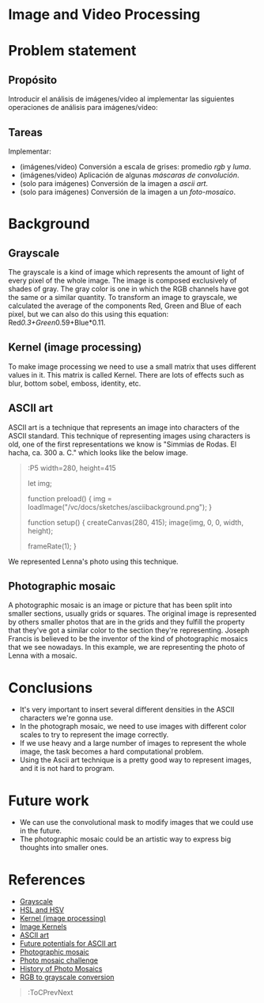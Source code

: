 # Image and Video Processing

# Problem statement

## Propósito

Introducir el análisis de imágenes/video al implementar las siguientes operaciones de análisis para imágenes/video:

## Tareas

Implementar:

* (imágenes/video) Conversión a escala de grises: promedio _rgb_ y _luma_.
* (imágenes/video) Aplicación de algunas _máscaras de convolución_.
* (solo para imágenes) Conversión de la imagen a _ascii art_.
* (solo para imágenes) Conversión de la imagen a un _foto-mosaico_.

# Background

## Grayscale

The grayscale is a kind of image which represents the amount of light of every pixel of the whole image. The image is composed exclusively of shades of gray. The gray color is one in which the RGB channels have got the same or a similar quantity. To transform an image to grayscale, we calculated the average of the components Red, Green and Blue of each pixel, but we can also do this using this equation: Red*0.3+Green*0.59+Blue*0.11.

## Kernel (image processing)

To make image processing we need to use a small matrix that uses different values in it. This matrix is called Kernel. There are lots of effects such as blur, bottom sobel, emboss, identity, etc.

## ASCII art

ASCII art is a technique that represents an image into characters of the ASCII standard. This technique of representing images using characters is old, one of the first representations we know is "Simmias de Rodas. El hacha, ca. 300 a. C." which looks like the below image.

>:P5 width=280, height=415
>
> let img;
>
> function preload() {
>   img = loadImage("/vc/docs/sketches/asciibackground.png");
> }
>
> function setup() {
>   createCanvas(280, 415);
>   image(img, 0, 0, width, height);
>
>   frameRate(1);
> }

We represented Lenna's photo using this technique.

## Photographic mosaic

A photographic mosaic is an image or picture that has been split into smaller sections, usually grids or squares. The original image is represented by others smaller photos that are in the grids and they fulfill the property that they've got a similar color to the section they're representing. Joseph Francis is believed to be the inventor of the kind of photographic mosaics that we see nowadays. In this example, we are representing the photo of Lenna with a mosaic.

# Conclusions

+ It's very important to insert several different densities in the ASCII characters we're gonna use.
+ In the photograph mosaic, we need to use images with different color scales to try to represent the image correctly.
+ If we use heavy and a large number of images to represent the whole image, the task becomes a hard computational problem.
+ Using the Ascii art technique is a pretty good way to represent images, and it is not hard to program.

# Future work

+ We can use the convolutional mask to modify images that we could use in the future.
+ The photographic mosaic could be an artistic way to express big thoughts into smaller ones.   

# References 

+ [Grayscale](https://en.wikipedia.org/wiki/Grayscale)
+ [HSL and HSV](https://en.wikipedia.org/wiki/HSL_and_HSV)
+ [Kernel (image processing)](https://en.wikipedia.org/wiki/Kernel_(image_processing))
+ [Image Kernels](https://setosa.io/ev/image-kernels/)
+ [ASCII art](https://en.wikipedia.org/wiki/ASCII_art)
+ [Future potentials for ASCII art](http://goto80.com/chipflip/06/)
+ [Photographic mosaic](https://en.wikipedia.org/wiki/Photographic_mosaic)
+ [Photo mosaic challenge](https://www.youtube.com/watch?v=nnlAH1zDBDE)
+ [History of Photo Mosaics](https://digitalartform.com/2017/01/05/history-of-photo-mosaics/)
+ [RGB to grayscale conversion](https://stackoverflow.com/questions/17615963/standard-rgb-to-grayscale-conversion)

> :ToCPrevNext
